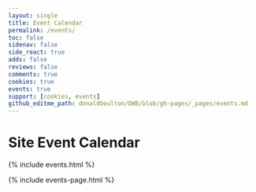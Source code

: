 ```yaml
---
layout: single
title: Event Calendar
permalink: /events/
toc: false
sidenav: false
side_react: true
adds: false
reviews: false
comments: true
cookies: true
events: true
support: [cookies, events]
github_editme_path: donaldboulton/DWB/blob/gh-pages/_pages/events.md
---
```

# Site Event Calendar

{% include events.html %}

{% include events-page.html %}

